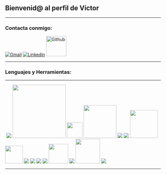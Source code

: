 ## Bienvenid@ al perfil de Víctor

---

### Contacta conmigo:

[![Gmail](https://www.vectorlogo.zone/logos/gmail/gmail-icon.svg)](mailto:delgadobatistavictor@gmail.com) [![Linkedin](https://www.vectorlogo.zone/logos/linkedin/linkedin-icon.svg)](https://www.linkedin.com/in/victordelgadobatista/) [<img src="https://www.vectorlogo.zone/logos/github/github-tile.svg" title="" alt="Github" width="65">](https://github.com/Vic-28)

---

### Lenguajes y Herramientas:

---

 <img title="" src="https://www.vectorlogo.zone/logos/java/java-ar21.svg" alt=""> ![](https://www.vectorlogo.zone/logos/springio/springio-ar21.svg) <img src="https://www.vectorlogo.zone/logos/dotnet/dotnet-horizontal.svg" title="" alt="" width="172"> <img title="" src="https://upload.wikimedia.org/wikipedia/commons/thumb/6/6a/JavaScript-logo.png/600px-JavaScript-logo.png" alt="" width="50"> <img title="" src="https://www.vectorlogo.zone/logos/sass-lang/sass-lang-ar21.svg" alt="" width="106"> ![](https://www.vectorlogo.zone/logos/w3_html5/w3_html5-icon.svg) ![](https://www.vectorlogo.zone/logos/w3_css/w3_css-icon.svg) <img src="https://d7umqicpi7263.cloudfront.net/img/product/4361b5cc-a22a-4443-b597-a45020eafed1.com/129a714988887821f11b920c663942a6" title="" alt="" width="90"> <img title="" src="https://upload.wikimedia.org/wikipedia/commons/thumb/b/bd/Logo_C_sharp.svg/1200px-Logo_C_sharp.svg.png" alt="" width="57"> ![](https://www.vectorlogo.zone/logos/git-scm/git-scm-icon.svg) ![](https://www.vectorlogo.zone/logos/typescriptlang/typescriptlang-icon.svg) ![](https://www.vectorlogo.zone/logos/reactjs/reactjs-icon.svg) ![](https://www.vectorlogo.zone/logos/angular/angular-icon.svg) <img title="" src="https://cdn.iconscout.com/icon/free/png-256/free-mysql-logo-icon-download-in-svg-png-gif-file-formats--technology-social-media-company-brand-vol-5-pack-logos-icons-2945040.png?f=webp&w=256" alt="" width="63"> ![](https://www.vectorlogo.zone/logos/postgresql/postgresql-icon.svg) <img src="https://www.vectorlogo.zone/logos/docker/docker-official.svg" title="" alt="" width="79">  ![](https://www.vectorlogo.zone/logos/getpostman/getpostman-icon.svg)

---
